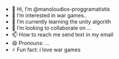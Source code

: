 - 👋 Hi, I’m @manoloudios-proggramatistis
- 👀 I’m interested in war games..
- 🌱 I’m currently learning the unity algorith
- 💞️ I’m looking to collaborate on ...
- 📫 How to reach me send text in my email
- 😄 Pronouns: ...
- ⚡ Fun fact: i love war games
  

<!---
manoloudios-proggramatistis/manoloudios-proggramatistis is a ✨ special ✨ repository because its `README.md` (this file) appears on your GitHub profile.
You can click the Preview link to take a look at your changes.
--->
